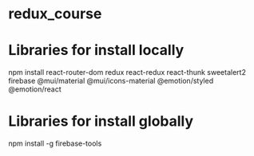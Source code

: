 # redux_course
# Libraries for install locally
npm install react-router-dom redux react-redux react-thunk sweetalert2 firebase @mui/material @mui/icons-material @emotion/styled @emotion/react 
# Libraries for install globally
npm install -g firebase-tools
